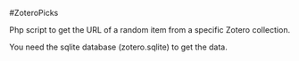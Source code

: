 #ZoteroPicks

Php script to get the URL of a random item from a specific Zotero collection.

You need the sqlite database (zotero.sqlite) to get the data.



